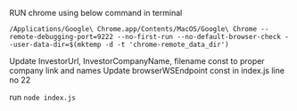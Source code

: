 RUN chrome using below command in terminal

```
/Applications/Google\ Chrome.app/Contents/MacOS/Google\ Chrome --remote-debugging-port=9222 --no-first-run --no-default-browser-check --user-data-dir=$(mktemp -d -t 'chrome-remote_data_dir')
```

Update InvestorUrl, InvestorCompanyName, filename const to proper company link and names
Update browserWSEndpoint const in index.js line no 22

run `node index.js`
